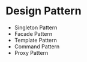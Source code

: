 # Design Pattern
<div>
  <ul>
    <li>Singleton Pattern</li>
    <li>Facade Pattern</li>
    <li>Template Pattern</li>
    <li>Command Pattern</li>
    <li>Proxy Pattern</li>
  </ul>
</div>
